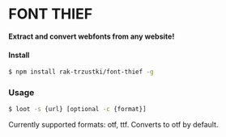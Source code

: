 # FONT THIEF

**Extract and convert webfonts from any website!**

#### Install

```bash
$ npm install rak-trzustki/font-thief -g
```

### Usage

```bash
$ loot -s {url} [optional -c {format}]
```

Currently supported formats: otf, ttf.
Converts to otf by default.

